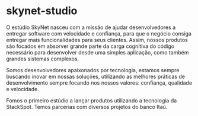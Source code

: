 # skynet-studio

O estúdio SkyNet nasceu com a missão de ajudar desenvolvedores a entregar software com velocidade e confiança, para que o negócio consiga entregar mais funcionalidades para seus clientes. Assim, nossos produtos são focados em absorver grande parte da carga cognitiva do código necessário para desenvolver desde uma simples aplicação, como também grandes sistemas complexos.

Somos desenvolvedores apaixonados por tecnologia, estamos sempre buscando inovar em nossas soluções, utilizando as melhores práticas de desenvolvimento sempre focando nos nossos valores: confiança, qualidade e velocidade.

Fomos o primeiro estúdio a lançar produtos utilizando a tecnologia da StackSpot. Temos parcerias com diversos projetos do banco Itaú.